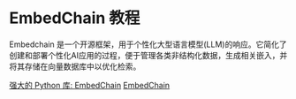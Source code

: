 # EmbedChain 教程

<show-structure depth="3"/>


Embedchain 是一个开源框架，用于个性化大型语言模型(LLM)的响应。它简化了创建和部署个性化AI应用的过程，便于管理各类非结构化数据，生成相关嵌入，并将其存储在向量数据库中以优化检索。


<seealso>
<category ref="ref_docs">
    <a href="https://mp.weixin.qq.com/s/Ya68CQ6vhEqdMx10lLqs3A">强大的 Python 库: EmbedChain</a>
</category>
<category ref="ref_github">
    <a href="https://github.com/embedchain/embedchain">EmbedChain</a>
</category>
<category ref="ref_issues">
</category>
<category ref="ref_hf">
</category>
<category ref="ref_ms">
</category>
</seealso>


